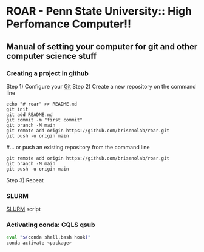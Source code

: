 # ROAR - Penn State University:: High Perfomance Computer!!


## Manual of setting your computer for git and other computer science stuff
### Creating a project in github
Step 1) Configure your [Git](https://github.com/brisenolab/roar/blob/main/git)
Step 2) Create a new repository on the command line
```
echo "# roar" >> README.md
git init
git add README.md
git commit -m "first commit"
git branch -M main
git remote add origin https://github.com/brisenolab/roar.git
git push -u origin main
```
#... or push an existing repository from the command line
```
git remote add origin https://github.com/brisenolab/roar.git
git branch -M main
git push -u origin main
```
Step 3) Repeat

### SLURM
[SLURM](https://github.com/brisenolab/roar/blob/main/slurmscript.m) script 

### Activating conda: CQLS qsub
```bash
eval "$(conda shell.bash hook)"
conda activate <package>
```

